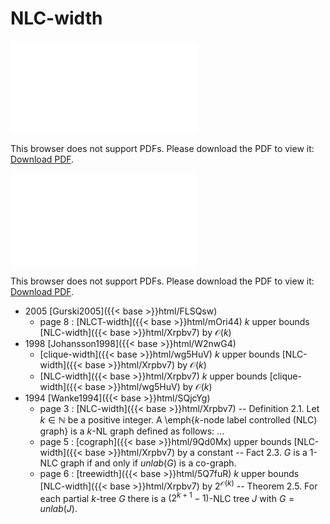 # NLC-width




<object data="../local_Xrpbv7.pdf" type="application/pdf" width="100%" height="480px"><embed src="../local_Xrpbv7.pdf"><p>This browser does not support PDFs. Please download the PDF to view it: <a href="../local_Xrpbv7.pdf">Download PDF</a>.</p></embed></object>


<object data="../inclusions_Xrpbv7.pdf" type="application/pdf" width="100%" height="480px"><embed src="../inclusions_Xrpbv7.pdf"><p>This browser does not support PDFs. Please download the PDF to view it: <a href="../inclusions_Xrpbv7.pdf">Download PDF</a>.</p></embed></object>

* 2005 [Gurski2005]({{< base >}}html/FLSQsw)
    * page 8 : [NLCT-width]({{< base >}}html/mOri44) $k$ upper bounds [NLC-width]({{< base >}}html/Xrpbv7) by $\mathcal O(k)$
* 1998 [Johansson1998]({{< base >}}html/W2nwG4)
    * [clique-width]({{< base >}}html/wg5HuV) $k$ upper bounds [NLC-width]({{< base >}}html/Xrpbv7) by $\mathcal O(k)$
    * [NLC-width]({{< base >}}html/Xrpbv7) $k$ upper bounds [clique-width]({{< base >}}html/wg5HuV) by $\mathcal O(k)$
* 1994 [Wanke1994]({{< base >}}html/SQjcYg)
    * page 3 : [NLC-width]({{< base >}}html/Xrpbv7) -- Definition 2.1. Let $k \in \mathbb N$ be a positive integer. A \emph{$k$-node label controlled (NLC) graph} is a $k$-NL graph defined as follows: ...
    * page 5 : [cograph]({{< base >}}html/9Qd0Mx) upper bounds [NLC-width]({{< base >}}html/Xrpbv7) by a constant -- Fact 2.3. $G$ is a $1$-NLC graph if and only if $unlab(G)$ is a co-graph.
    * page 6 : [treewidth]({{< base >}}html/5Q7fuR) $k$ upper bounds [NLC-width]({{< base >}}html/Xrpbv7) by $2^{\mathcal O(k)}$ -- Theorem 2.5. For each partial $k$-tree $G$ there is a $(2^{k+1}-1)$-NLC tree $J$ with $G=unlab(J)$.